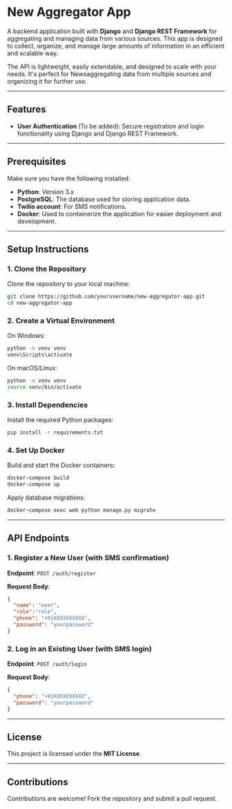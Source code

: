 # New Aggregator App

A backend application built with **Django** and **Django REST Framework** for aggregating and managing data from various sources. This app is designed to collect, organize, and manage large amounts of information in an efficient and scalable way.

The API is lightweight, easily extendable, and designed to scale with your needs. It's perfect for Newsaggregating data from multiple sources and organizing it for further use.

---

## Features

- **User Authentication** (To be added): Secure registration and login functionality using Django and Django REST Framework.

---

## Prerequisites

Make sure you have the following installed:

- **Python**: Version 3.x
- **PostgreSQL**: The database used for storing application data.
- **Twilio account**: For SMS notifications.
- **Docker**: Used to containerize the application for easier deployment and development.

---

## Setup Instructions

### 1. Clone the Repository

Clone the repository to your local machine:

```bash
git clone https://github.com/yourusername/new-aggregator-app.git
cd new-aggregator-app
```

### 2. Create a Virtual Environment

On Windows:

```bash
python -m venv venv
venv\Scripts\activate
```

On macOS/Linux:

```bash
python -m venv venv
source venv/bin/activate
```

### 3. Install Dependencies

Install the required Python packages:

```bash
pip install -r requirements.txt
```

### 4. Set Up Docker

Build and start the Docker containers:

```bash
docker-compose build
docker-compose up
```

Apply database migrations:

```bash
docker-compose exec web python manage.py migrate
```

---

## API Endpoints

### 1. Register a New User (with SMS confirmation)

**Endpoint**: `POST /auth/register`

**Request Body**:

```json
{
  "name": "user",
  "role":"role",
  "phone": "+91XXXXXXXXXX",
  "password": "yourpassword"
}
```

### 2. Log in an Existing User (with SMS login)

**Endpoint**: `POST /auth/login`

**Request Body**:

```json
{
  "phone": "+91XXXXXXXXXX",
  "password": "yourpassword"
}
```

---

## License

This project is licensed under the **MIT License**.

---

## Contributions

Contributions are welcome! Fork the repository and submit a pull request.